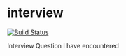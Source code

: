 interview
=========
[![Build Status](https://travis-ci.org/linc01n/interview.png?branch=master)](https://travis-ci.org/linc01n/interview)

Interview Question I have encountered
